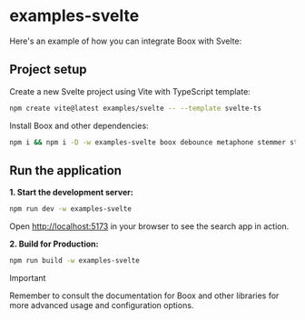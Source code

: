 # examples-svelte

Here's an example of how you can integrate Boox with Svelte:

## Project setup

Create a new Svelte project using Vite with TypeScript template:

```bash
npm create vite@latest examples/svelte -- --template svelte-ts
```

Install Boox and other dependencies:

```bash
npm i && npm i -D -w examples-svelte boox debounce metaphone stemmer stopword @types/stopword
```

## Run the application

**1. Start the development server:**

```bash
npm run dev -w examples-svelte
```

Open [http://localhost:5173](http://localhost:5173/boox/demo/svelte) in your browser to see the search app in action.

**2. Build for Production:**

```bash
npm run build -w examples-svelte
```

> [!IMPORTANT]
> Remember to consult the documentation for Boox and other libraries for more advanced usage and configuration options.
